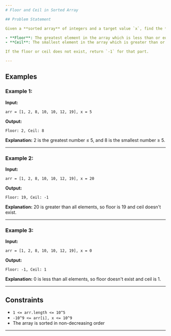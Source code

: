```yaml
---
# Floor and Ceil in Sorted Array

## Problem Statement

Given a **sorted array** of integers and a target value `x`, find the **floor** and **ceil** of `x` in the array.

- **Floor**: The greatest element in the array which is less than or equal to `x`.
- **Ceil**: The smallest element in the array which is greater than or equal to `x`.

If the floor or ceil does not exist, return `-1` for that part.

---
```


## Examples

### Example 1:

**Input:**
```
arr = [1, 2, 8, 10, 10, 12, 19], x = 5
```

**Output:**
```
Floor: 2, Ceil: 8
```

**Explanation:**
2 is the greatest number ≤ 5, and 8 is the smallest number ≥ 5.

---

### Example 2:

**Input:**
```
arr = [1, 2, 8, 10, 10, 12, 19], x = 20
```

**Output:**
```
Floor: 19, Ceil: -1
```

**Explanation:**
20 is greater than all elements, so floor is 19 and ceil doesn't exist.

---

### Example 3:

**Input:**
```
arr = [1, 2, 8, 10, 10, 12, 19], x = 0
```

**Output:**
```
Floor: -1, Ceil: 1
```

**Explanation:**
0 is less than all elements, so floor doesn't exist and ceil is 1.

---

## Constraints

- `1 <= arr.length <= 10^5`
- `-10^9 <= arr[i], x <= 10^9`
- The array is sorted in non-decreasing order

---